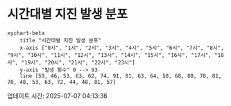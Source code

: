 # 시간대별 지진 발생 분포

```mermaid
xychart-beta
    title "시간대별 지진 발생 분포"
    x-axis ["0시", "1시", "2시", "3시", "4시", "5시", "6시", "7시", "8시", "9시", "10시", "11시", "12시", "13시", "14시", "15시", "16시", "17시", "18시", "19시", "20시", "21시", "22시", "23시"]
    y-axis "발생 횟수" 0 --> 93
    line [59, 46, 53, 63, 62, 74, 91, 81, 63, 64, 58, 68, 80, 78, 81, 70, 48, 53, 63, 72, 44, 48, 81, 57]
```

업데이트 시간: 2025-07-07 04:13:36
